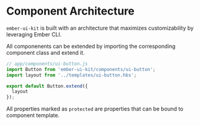 # Component Architecture

`ember-ui-kit` is built with an architecture that maximizes customizability by leveraging Ember CLI.

All componenents can be extended by importing the corresponding component class and extend it.

```js
// app/components/ui-button.js
import Button from 'ember-ui-kit/components/ui-button';
import layout from '../templates/ui-button.hbs';

export default Button.extend({
  layout
});
```

All properties marked as `protected` are properties that can be bound to component template.
